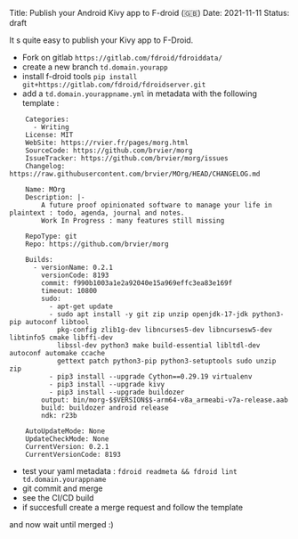 Title: Publish your Android Kivy app to F-droid (🇬🇧)
Date: 2021-11-11
Status: draft

It s quite easy to publish your Kivy app to F-Droid.

- Fork on gitlab `https://gitlab.com/fdroid/fdroiddata/`
- create a new branch `td.domain.yourapp`
- install f-droid tools `pip install git+https://gitlab.com/fdroid/fdroidserver.git`
- add a `td.domain.yourappname.yml` in metadata with the following template :
```
	Categories:
	  - Writing
	License: MIT
	WebSite: https://rvier.fr/pages/morg.html
	SourceCode: https://github.com/brvier/morg
	IssueTracker: https://github.com/brvier/morg/issues
	Changelog: https://raw.githubusercontent.com/brvier/MOrg/HEAD/CHANGELOG.md

	Name: MOrg
	Description: |-
		A future proof opinionated software to manage your life in plaintext : todo, agenda, journal and notes.
		Work In Progress : many features still missing

	RepoType: git
	Repo: https://github.com/brvier/morg

	Builds:
	  - versionName: 0.2.1
		versionCode: 8193
		commit: f990b1003a1e2a92040e15a969effc3ea83e169f
		timeout: 10800
		sudo:
		  - apt-get update
		  - sudo apt install -y git zip unzip openjdk-17-jdk python3-pip autoconf libtool
			pkg-config zlib1g-dev libncurses5-dev libncursesw5-dev libtinfo5 cmake libffi-dev
			libssl-dev python3 make build-essential libltdl-dev autoconf automake ccache
			gettext patch python3-pip python3-setuptools sudo unzip zip
		  - pip3 install --upgrade Cython==0.29.19 virtualenv
		  - pip3 install --upgrade kivy
		  - pip3 install --upgrade buildozer
		output: bin/morg-$$VERSION$$-arm64-v8a_armeabi-v7a-release.aab
		build: buildozer android release
		ndk: r23b

	AutoUpdateMode: None
	UpdateCheckMode: None
	CurrentVersion: 0.2.1
	CurrentVersionCode: 8193
```
- test your yaml metadata : `fdroid readmeta && fdroid lint td.domain.yourappname`
- git commit and merge
- see the CI/CD build
- if succesfull create a merge request and follow the template

and now wait until merged :)
